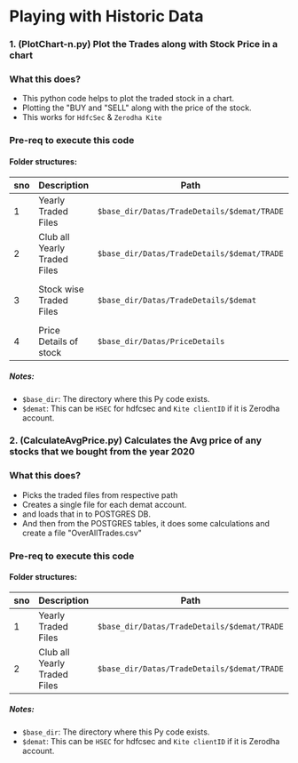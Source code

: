 # Playing with Historic Data

### 1. (PlotChart-n.py) Plot the Trades along with Stock Price in a chart

### What this does?
 - This python code helps to plot the traded stock in a chart.
 - Plotting the "BUY and "SELL" along with the price of the stock.
 - This works for `HdfcSec` & `Zerodha Kite`

### Pre-req to execute this code

#### Folder structures:

|sno| Description         | Path                                        |FileTemplate| Manual(or)System                           |
|---|---------------------|---------------------------------------------|---|--------------------------------------------|
|1| Yearly Traded Files | `$base_dir/Datas/TradeDetails/$demat/TRADE` | `TRADE-yyyy.csv` | Manual Creation - Download from demat site |
|2| Club all Yearly Traded Files | `$base_dir/Datas/TradeDetails/$demat/TRADE` | `00-TRADE.csv` | System Creation - From the `sno:1` this file gets created.<br>This happens in `PlotChartUtil.FormatTradeDetails`|
|3| Stock wise Traded Files | `$base_dir/Datas/TradeDetails/$demat` | `$stockName.csv` | System Creation - From the `sno:1` this file gets created.<br>This happens in `PlotChartUtil.FormatTradeDetails`|
|4| Price Details of stock | `$base_dir/Datas/PriceDetails` | `$stockName-(fromYear-toYear).csv` | Manual Creation - Download this from `https://in.investing.com/` |

##### Notes:
  - `$base_dir`: The directory where this Py code exists.
  - `$demat`: This can be `HSEC` for hdfcsec and `Kite clientID` if it is Zerodha account.


### 2. (CalculateAvgPrice.py) Calculates the Avg price of any stocks that we bought from the year 2020

### What this does?
 - Picks the traded files from respective path
 - Creates a single file for each demat account.
 - and loads that in to POSTGRES DB.
 - And then from the POSTGRES tables, it does some calculations and create a file "OverAllTrades.csv"

### Pre-req to execute this code

#### Folder structures:

|sno| Description         | Path                                        |FileTemplate| Manual(or)System                           |
|---|---------------------|---------------------------------------------|---|--------------------------------------------|
|1| Yearly Traded Files | `$base_dir/Datas/TradeDetails/$demat/TRADE` | `TRADE-yyyy.csv` | Manual Creation - Download from demat site |
|2| Club all Yearly Traded Files | `$base_dir/Datas/TradeDetails/$demat/TRADE` | `00-TRADE.csv` | System Creation - From the `sno:1` this file gets created.<br>This happens in `PlotChartUtil.FormatTradeDetails`|


##### Notes:
  - `$base_dir`: The directory where this Py code exists.
  - `$demat`: This can be `HSEC` for hdfcsec and `Kite clientID` if it is Zerodha account.

